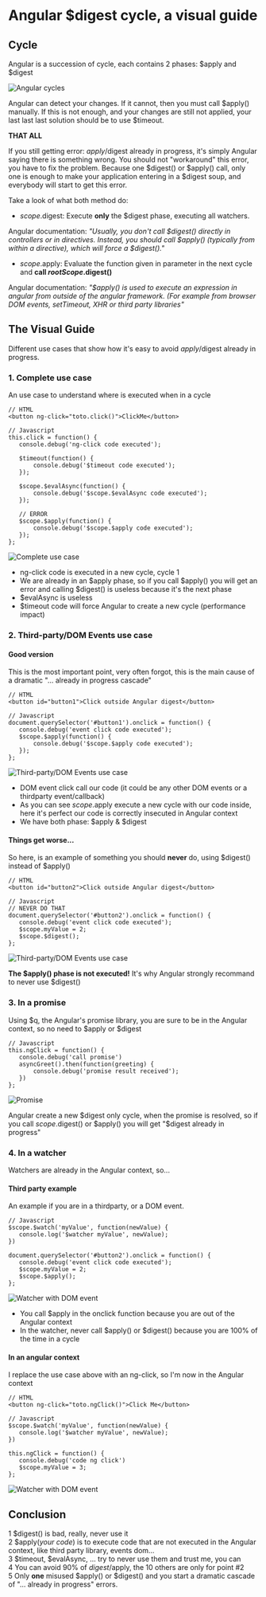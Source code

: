 # Angular $digest cycle, a visual guide

## Cycle

Angular is a succession of cycle, each contains 2 phases: $apply and $digest

![Angular cycles](cycle.jpg "Angular Cycles")

Angular can detect your changes. If it cannot, then you must call $apply() manually.
If this is not enough, and your changes are still not applied, your last last last solution should be to use $timeout.

**THAT ALL**

If you still getting error: $apply/$digest already in progress, it's simply Angular saying there is something wrong.
You should not "workaround" this error, you have to fix the problem. Because one $digest() or $apply() call, only one
is enough to make your application entering in a $digest soup, and everybody will start to get this error.

Take a look of what both method do:

- $scope.$digest: Execute **only** the $digest phase, executing all watchers.

Angular documentation: _"Usually, you don't call $digest() directly in controllers or in directives. Instead, you should call $apply() (typically from within a directive), which will force a $digest()."_

- $scope.$apply: Evaluate the function given in parameter in the next cycle and **call $rootScope.$digest()**

 Angular documentation: _"$apply() is used to execute an expression in angular from outside of the angular framework. (For example from browser DOM events, setTimeout, XHR or third party libraries"_
 
 ## The Visual Guide
 
 Different use cases that show how it's easy to avoid $apply/$digest already in progress.
 
 ### 1. Complete use case
 
 An use case to understand where is executed when in a cycle
 
 ```
 // HTML
 <button ng-click="toto.click()">ClickMe</button>

 // Javascript
this.click = function() {
	console.debug('ng-click code executed');

	$timeout(function() {
		console.debug('$timeout code executed');
	});

	$scope.$evalAsync(function() {
		console.debug('$scope.$evalAsync code executed');
	});

	// ERROR
	$scope.$apply(function() {
		console.debug('$scope.$apply code executed');
	});
};
 ```
 
![Complete use case](fullcase.jpg "Complete use case")

- ng-click code is executed in a new cycle, cycle 1
- We are already in an $apply phase, so if you call $apply() you will get an error and calling $digest() is useless because it's the next phase
- $evalAsync is useless
- $timeout code will force Angular to create a new cycle (performance impact)

### 2. Third-party/DOM Events use case

#### Good version
This is the most important point, very often forgot, this is the main cause of a dramatic "... already in progress cascade"

 ```
 // HTML
 <button id="button1">Click outside Angular digest</button>
 ```
 
 ```
 // Javascript
document.querySelector('#button1').onclick = function() {
	console.debug('event click code executed');
	$scope.$apply(function() {
		console.debug('$scope.$apply code executed');
	});
};
 ```
 
 ![Third-party/DOM Events use case](domevents_apply.jpg "Third-party/DOM Events use case")

- DOM event click call our code (it could be any other DOM events or a thirdparty event/callback)
- As you can see $scope.$apply execute a new cycle with our code inside, here it's perfect our code is correctly insecuted in Angular context
- We have both phase: $apply & $digest

#### Things get worse...

So here, is an example of something you should **never** do, using $digest() instead of $apply()

 ```
 // HTML
 <button id="button2">Click outside Angular digest</button>
 ```
 
 ```
 // Javascript
 // NEVER DO THAT
document.querySelector('#button2').onclick = function() {
	console.debug('event click code executed');
	$scope.myValue = 2;
	$scope.$digest();
};
 ```
 
![Third-party/DOM Events use case](domevents_digest.jpg "Third-party/DOM Events use case")

**The $apply() phase is not executed!** It's why Angular strongly recommand to never use $digest()

### 3. In a promise

Using $q, the Angular's promise library, you are sure to be in the Angular context, so no need to $apply or $digest

 ```
 // Javascript
this.ngClick = function() {
	console.debug('call promise')
	asyncGreet().then(function(greeting) {
		console.debug('promise result received');
	})
};
 ```
 
 ![Promise](promise.jpg "Promise")

Angular create a new $digest only cycle, when the promise is resolved, so if you call $scope.$digest() or $apply() you will get "$digest already in progress"

### 4. In a watcher

Watchers are already in the Angular context, so... 

#### Third party example

An example if you are in a thirdparty, or a DOM event.

 ```
 // Javascript
$scope.$watch('myValue', function(newValue) {
	console.log('$watcher myValue', newValue);
})

document.querySelector('#button2').onclick = function() {
	console.debug('event click code executed');
	$scope.myValue = 2;
	$scope.$apply();
};
 ```
 
![Watcher with DOM event](watch_domevents.jpg "Watcher with DOM event")
 
- You call $apply in the onclick function because you are out of the Angular context  
- In the watcher, never call $apply() or $digest() because you are 100% of the time in a cycle

#### In an angular context

I replace the use case above with an ng-click, so I'm now in the Angular context

 ```
 // HTML
<button ng-click="toto.ngClick()">Click Me</button>
 ```
 
 ```
 // Javascript
 $scope.$watch('myValue', function(newValue) {
	console.log('$watcher myValue', newValue);
})

this.ngClick = function() {
	console.debug('code ng click')
	$scope.myValue = 3;
};
 ```
![Watcher with DOM event](watch_ngclick.jpg "Watcher with DOM event")


## Conclusion

1 $digest() is bad, really, never use it  
2 $apply(_your code_) is to execute code that are not executed in the Angular context, like third party library, events dom...  
3 $timeout, $evalAsync, ... try to never use them and trust me, you can  
4 You can avoid 90% of $digest/$apply, the 10 others are only for point #2  
5 Only **one** misused $apply() or $digest() and you start a dramatic cascade of "... already in progress" errors.